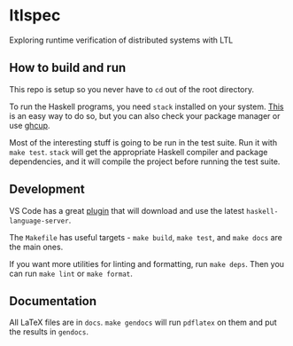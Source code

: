 # ltlspec

Exploring runtime verification of distributed systems with LTL

## How to build and run

This repo is setup so you never have to `cd` out of the root directory.

To run the Haskell programs, you need `stack` installed on your system. [This](https://docs.haskellstack.org/en/stable/README/) is an easy way to do so, but you can also check your package manager or use [ghcup](https://www.haskell.org/ghcup/).

Most of the interesting stuff is going to be run in the test suite. Run it with `make test`. `stack` will get the appropriate Haskell compiler and package dependencies, and it will compile the project before running the test suite.

## Development

VS Code has a great [plugin](https://marketplace.visualstudio.com/items?itemName=haskell.haskell) that will download and use the latest `haskell-language-server`.

The `Makefile` has useful targets - `make build`, `make test`, and `make docs` are the main ones.

If you want more utilities for linting and formatting, run `make deps`. Then you can run `make lint` or `make format`.

## Documentation

All LaTeX files are in `docs`. `make gendocs` will run `pdflatex` on them and put the results in `gendocs`.
